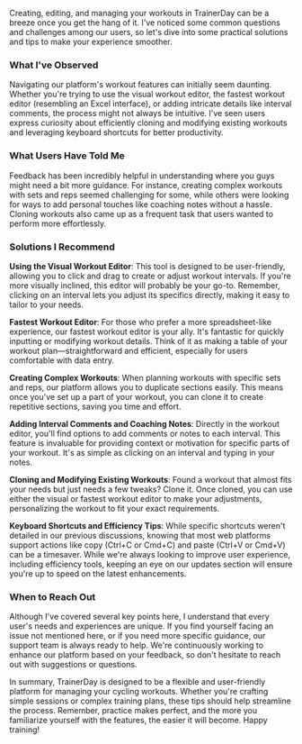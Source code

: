 Creating, editing, and managing your workouts in TrainerDay can be a breeze once you get the hang of it. I've noticed some common questions and challenges among our users, so let's dive into some practical solutions and tips to make your experience smoother.

### What I've Observed

Navigating our platform's workout features can initially seem daunting. Whether you're trying to use the visual workout editor, the fastest workout editor (resembling an Excel interface), or adding intricate details like interval comments, the process might not always be intuitive. I've seen users express curiosity about efficiently cloning and modifying existing workouts and leveraging keyboard shortcuts for better productivity.

### What Users Have Told Me

Feedback has been incredibly helpful in understanding where you guys might need a bit more guidance. For instance, creating complex workouts with sets and reps seemed challenging for some, while others were looking for ways to add personal touches like coaching notes without a hassle. Cloning workouts also came up as a frequent task that users wanted to perform more effortlessly.

### Solutions I Recommend

**Using the Visual Workout Editor**: This tool is designed to be user-friendly, allowing you to click and drag to create or adjust workout intervals. If you're more visually inclined, this editor will probably be your go-to. Remember, clicking on an interval lets you adjust its specifics directly, making it easy to tailor to your needs.

**Fastest Workout Editor**: For those who prefer a more spreadsheet-like experience, our fastest workout editor is your ally. It's fantastic for quickly inputting or modifying workout details. Think of it as making a table of your workout plan—straightforward and efficient, especially for users comfortable with data entry.

**Creating Complex Workouts**: When planning workouts with specific sets and reps, our platform allows you to duplicate sections easily. This means once you've set up a part of your workout, you can clone it to create repetitive sections, saving you time and effort.

**Adding Interval Comments and Coaching Notes**: Directly in the workout editor, you'll find options to add comments or notes to each interval. This feature is invaluable for providing context or motivation for specific parts of your workout. It's as simple as clicking on an interval and typing in your notes.

**Cloning and Modifying Existing Workouts**: Found a workout that almost fits your needs but just needs a few tweaks? Clone it. Once cloned, you can use either the visual or fastest workout editor to make your adjustments, personalizing the workout to fit your exact requirements.

**Keyboard Shortcuts and Efficiency Tips**: While specific shortcuts weren't detailed in our previous discussions, knowing that most web platforms support actions like copy (Ctrl+C or Cmd+C) and paste (Ctrl+V or Cmd+V) can be a timesaver. While we're always looking to improve user experience, including efficiency tools, keeping an eye on our updates section will ensure you're up to speed on the latest enhancements.

### When to Reach Out

Although I've covered several key points here, I understand that every user's needs and experiences are unique. If you find yourself facing an issue not mentioned here, or if you need more specific guidance, our support team is always ready to help. We're continuously working to enhance our platform based on your feedback, so don't hesitate to reach out with suggestions or questions.

In summary, TrainerDay is designed to be a flexible and user-friendly platform for managing your cycling workouts. Whether you're crafting simple sessions or complex training plans, these tips should help streamline the process. Remember, practice makes perfect, and the more you familiarize yourself with the features, the easier it will become. Happy training!